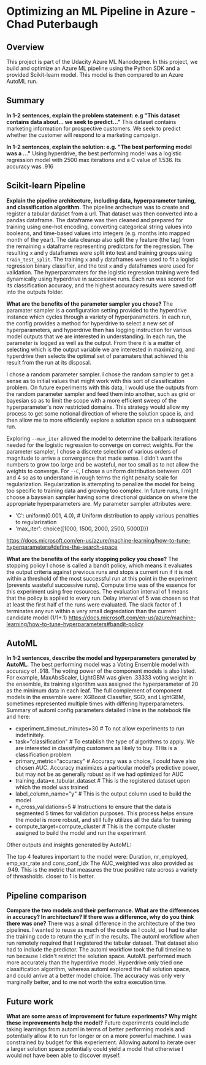 # Optimizing an ML Pipeline in Azure - Chad Puterbaugh

## Overview
This project is part of the Udacity Azure ML Nanodegree.
In this project, we build and optimize an Azure ML pipeline using the Python SDK and a provided Scikit-learn model.
This model is then compared to an Azure AutoML run.

## Summary
**In 1-2 sentences, explain the problem statement: e.g "This dataset contains data about... we seek to predict..."**
This dataset contains marketing information for prospective customers. We seek to predict whether the customer will respond to a marketing campaign.

**In 1-2 sentences, explain the solution: e.g. "The best performing model was a ..."**
Using hyperdrive, the best performing model was a logistic regression model with 2500 max iterations and a C value of 1.536. Its accuracy was .916

## Scikit-learn Pipeline
**Explain the pipeline architecture, including data, hyperparameter tuning, and classification algorithm.**
The pipeline archecture was to create and register a tabular dataset from a url. That dataset was then converted into a pandas dataframe. The dataframe was then cleaned and prepared for training using one-hot encoding, converting categorical string values into booleans, and time-based values into integers (e.g. months into mapped month of the year). The data cleanup also split the `y` feature (the tag) from the remaining `x` dataframe representing predictors for the regression. The resulting `x` and `y` dataframes were split into test and training groups using `train_test_split`. The training `x` and `y` dataframes were used to fit a logistic regression binary classifier, and the test `x` and `y` dataframes were used for validation. The hyperparamaters for the logistic regression training were fed dynamically using hyperdrive in successive runs. Each run was scored for its classification accuracy, and the highest accuracy results were saved off into the outputs folder. 

**What are the benefits of the parameter sampler you chose?**
The paramater sampler is a configuration setting provided to the hyperdrive instance which cycles through a variety of hyperparameters. In each run, the config provides a method for hyperdrive to select a new set of hyperparameters, and hyperdrive then has logging instruction for various model outputs that we are interested in understanding. In each run, the parameter is logged as well as the output. From there it is a matter of selecting which is the output variable we are interested in maximizing, and hyperdrive then selects the optimal set of paramaters that achieved this result from the run at its disposal. 

I chose a random parameter sampler. I chose the random sampler to get a sense as to initial values that might work with this sort of classification problem. On future experiments with this data, I would use the outputs from the random parameter sampler and feed them into another, such as grid or bayesian so as to limit the scope with a more efficient sweep of the hyperparameter's now restricted domains. This strategy would allow my process to get some notional direction of where the solution space is, and then allow me to more efficiently explore a solution space on a subsequent run. 

Exploring `--max_iter` allowed the model to determine the ballpark iterations needed for the logistic regression to converge on correct weights. For the parameter sampler, I chose a discrete selection of various orders of magnitude to arrive a convergence that made sense. I didn't want the numbers to grow too large and be wasteful, nor too small as to not allow the weights to converge. For `--C`, I chose a uniform distribution between .001 and 4 so as to understand in rough terms the right penalty scale for regularization. Regularization is attempting to penalize the model for being too specific to training data and growing too complex. In future runs, I might choose a bayseian sampler having some directional guidance on where the appropriate hyperparameters are. My parameter sampler attributes were:

  + 'C': uniform(0.001, 4.0), # Uniform distribution to apply various penalties to regularization
  + 'max_iter': choice([1000, 1500, 2000, 2500, 5000])})

https://docs.microsoft.com/en-us/azure/machine-learning/how-to-tune-hyperparameters#define-the-search-space

**What are the benefits of the early stopping policy you chose?**
The stopping policy I chose is called a bandit policy, which means it evaluates the output criteria against previous runs and stops a current run if it is not within a threshold of the most successful run at this point in the experiment (prevents wasteful successive runs). Compute time was of the essence for this experiment using free resources. The evaluation interval of 1 means that the policy is applied to every run. Delay interval of 5 was chosen so that at least the first half of the runs were evaluated. The slack factor of .1 terminates any run within a very small degredation than the current candidate model (1/1+.1) 
https://docs.microsoft.com/en-us/azure/machine-learning/how-to-tune-hyperparameters#bandit-policy

## AutoML
**In 1-2 sentences, describe the model and hyperparameters generated by AutoML.**
The best performing model was a Voting Ensemble model with accuracy of .918. The voting power of the component models is also listed. For example, MaxAbsScaler, LightGBM was given .33333 voting weight in the ensemble, its training algorithm was assigned the hyperparameter of 20 as the minimum data in each leaf. The full complement of component models in the ensemble were: XGBoost Classifier, SGD, and LightGBM, sometimes represented multiple times with differing hyperparameters. Summary of automl config parameters detailed inline in the notebook file and here: 

 + experiment_timeout_minutes=30 # To not allow experiments to run indefinitely. 
 + task="classification" # To establish the type of algorithms to apply. We are interested in classifying customers as likely to buy. THis is a classification problem
 + primary_metric="accuracy" # Accuracy was a choice, I could have also chosen AUC. Accuracy maximizes a particular model's predictive power, but may not be as generally robust as if we had optimized for AUC
 + training_data=x_tabular_dataset # This is the registered dataset upon which the model was trained
 + label_column_name="y" # This is the output column used to build the model
 + n_cross_validations=5 # Instructions to ensure that the data is segmented 5 times for validation purposes. This process helps ensure the model is more robust, and still fully utilizes all the data for training
 + compute_target=compute_cluster # This is the compute cluster assigned to build the model and run the experiment

Other outputs and insights generated by AutoML:

The top 4 features important to the model were: Duration, nr_employed, emp_var_rate and cons_conf_idx
The AUC_weighted was also provided as .949. This is the metric that measures the true positive rate across a variety of threasholds. closer to 1 is better. 



## Pipeline comparison
**Compare the two models and their performance. What are the differences in accuracy? In architecture? If there was a difference, why do you think there was one?**
There was a small difference in the architecture of the two pipelines. I wanted to reuse as much of the code as I could, so I had to alter the training code to return the y_df in the results. The automl workflow when run remotely required that I registered the tabular dataset. That dataset also had to include the predictor. The automl workflow took the full timeline to run because I didn't restrict the solution space. AutoML performed much more accurately than the hyperdrive model. Hyperdrive only tried one classification algorithm, whereas automl explored the full solution space, and could arrive at a better model choice. The accuracy was only very marginally better, and to me not worth the extra execution time. 

## Future work
**What are some areas of improvement for future experiments? Why might these improvements help the model?**
Future experiments could include taking learnings from automl in terms of better performing models and potentially allow it to run for longer or on a more powerful machine. I was constrained by budget for this experiement. Allowing automl to iterate over a larger solution space potentially could yield a model that otherwise I would not have been able to discover myself. 
